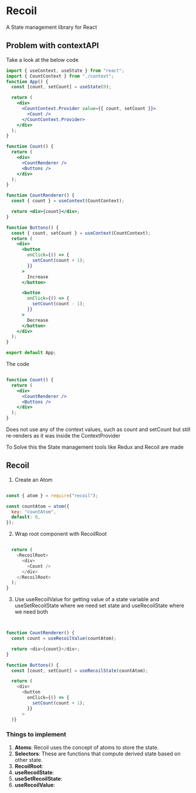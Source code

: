 # Recoil 
A State management library for React

## Problem with contextAPI

Take a look at the below code 

``` jsx
import { useContext, useState } from "react";
import { CountContext } from "./context";
function App() {
  const [count, setCount] = useState(0);

  return (
    <div>
      <CountContext.Provider value={{ count, setCount }}>
        <Count />
      </CountContext.Provider>
    </div>
  );
}

function Count() {
  return (
    <div>
      <CountRenderer />
      <Buttons />
    </div>
  );
}

function CountRenderer() {
  const { count } = useContext(CountContext);

  return <div>{count}</div>;
}

function Buttons() {
  const { count, setCount } = useContext(CountContext);
  return (
    <div>
      <button
        onClick={() => {
          setCount(count + 1);
        }}
      >
        Increase
      </button>

      <button
        onClick={() => {
          setCount(count - 1);
        }}
      >
        Decrease
      </button>
    </div>
  );
}

export default App;

```


The code 

``` jsx

function Count() {
  return (
    <div>
      <CountRenderer />
      <Buttons />
    </div>
  );
}
```

Does not use any of the context values, such as count and setCount
but still re-renders as it was inside the ContextProvider


To Solve this the State management tools like Redux and Recoil are made


## Recoil  

1. Create an Atom

``` js

const { atom } = require("recoil");

const countAtom = atom({
  key: "countAtom",
  default: 0,
});

```

2. Wrap root component with RecoilRoot

``` js

  return (
    <RecoilRoot>
      <div>
        <Count />
      </div>
    </RecoilRoot>
  );
}
```

3. Use useRecoilValue for getting value of a state variable and useSetRecoilState where we need set state and useRecoilState where we need both
``` js


function CountRenderer() {
  const count = useRecoilValue(countAtom);

  return <div>{count}</div>;
}

function Buttons() {
  const [count, setCount] = useRecoilState(countAtom);

  return (
    <div>
      <button
        onClick={() => {
          setCount(count + 1);
        }}
      >
  )}

```



### Things to implement
1.  **Atoms**: Recoil uses the concept of atoms to store the state.
2.  **Selectors**: These are functions that compute derived state based on other state.
3.  **RecoilRoot**: 
4.  **useRecoilState**:
5.  **useSetRecoilState**:
6.  **useRecoilValue**:


